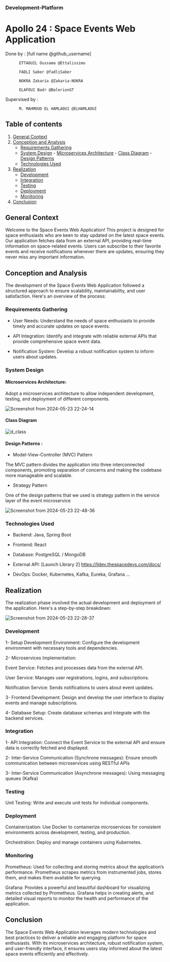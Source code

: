 ### Development-Platform

# Apollo 24 : Space Events Web Application

Done by : [full name  @github_username]

          ETTAOUIL Oussama @Ettalissimo

          FADLI Saber @fadliSaber

          NOKRA Zakaria @Zakaria-NOKRA

          ELAFOUI Badr @BalerionGT

Supervised by :

          M. MAHMOUD EL HAMLAOUI @ELHAMLAOUI

## Table of contents

1. [General Context](#general-context)
2. [Conception and Analysis](#conception-and-analysis)
   - [Requirements Gathering](#requirements-gathering)
   - [System Design](#system-design)
             - [Microservices Architecture](#microservices-architecture)
             - [Class Diagram](#class-diagram)
             - [Design Patterns](#design-patterns)
   - [Technologies Used](#technologies-used)
3. [Realization](#realisation)
   - [Development](#developement)
   - [Integration](#integration)
   - [Testing](#testing)
   - [Deployment](#deployement)
   - [Monitoring](#monitoring)
4. [Conclusion](#conclusion)


## General Context

Welcome to the Space Events Web Application! This project is designed for space enthusiasts who are keen to stay updated on the latest space events. Our application fetches data from an external API, providing real-time information on space-related events. Users can subscribe to their favorite events and receive notifications whenever there are updates, ensuring they never miss any important information.

## Conception and Analysis


The development of the Space Events Web Application followed a structured approach to ensure scalability, maintainability, and user satisfaction. Here's an overview of the process:

### Requirements Gathering

- User Needs: Understand the needs of space enthusiasts to provide timely and accurate updates on space events.
    
- API Integration: Identify and integrate with reliable external APIs that provide comprehensive space event data.

- Notification System: Develop a robust notification system to inform users about updates.

### System Design

#### Microservices Architecture: 

Adopt a microservices architecture to allow independent development, testing, and deployment of different components.

![Screenshot from 2024-05-23 22-24-14](https://github.com/m-elhamlaoui/development-platform-apollo24/assets/123819933/d03ef9d2-8c1b-4bbf-a968-22377b25c574)

#### Class Diagram

![d_class](https://github.com/m-elhamlaoui/development-platform-apollo24/assets/123819933/3d6ad499-25fb-40f4-8d7a-47eec061a52b)

#### Design Patterns :

- Model-View-Controller (MVC) Pattern

The MVC pattern divides the application into three interconnected components, promoting separation of concerns and making the codebase more manageable and scalable.

- Strategy Pattern

One of the design patterns that we used is strategy pattern in the service layer of the event microservice

![Screenshot from 2024-05-23 22-48-36](https://github.com/m-elhamlaoui/development-platform-apollo24/assets/123819933/40896899-d006-4e89-b2b9-12195b4c3055)

### Technologies Used

- Backend: Java, Spring Boot
    
- Frontend: React 
    
- Database: PostgreSQL / MongoDB
    
- External API: [Launch Library 2] https://lldev.thespacedevs.com/docs/
        
- DevOps: Docker, Kubernetes, Kafka, Eureka, Grafana ...
    
## Realization

The realization phase involved the actual development and deployment of the application. Here's a step-by-step breakdown:

![Screenshot from 2024-05-23 22-28-37](https://github.com/m-elhamlaoui/development-platform-apollo24/assets/123819933/bfd963fc-8f5e-49b6-9f26-a4371570e87f)

### Development

1- Setup Development Environment: Configure the development environment with necessary tools and dependencies.
    
2- Microservices Implementation:

Event Service: Fetches and processes data from the external API.
        
User Service: Manages user registrations, logins, and subscriptions.
        
Notification Service: Sends notifications to users about event updates.
    
3- Frontend Development: Design and develop the user interface to display events and manage subscriptions.
    
4- Database Setup: Create database schemas and integrate with the backend services.

### Integration

1- API Integration: Connect the Event Service to the external API and ensure data is correctly fetched and displayed.
    
2- Inter-Service Communication (Synchrone messages): Ensure smooth communication between microservices using RESTful APIs 

3- Inter-Service Communication (Asynchrone messages): Using messaging queues {Kafka}

### Testing

Unit Testing: Write and execute unit tests for individual components.

### Deployment

Containerization: Use Docker to containerize microservices for consistent environments across development, testing, and production.
    
Orchestration: Deploy and manage containers using Kubernetes.

### Monitoring 

Prometheus: Used for collecting and storing metrics about the application’s performance. Prometheus scrapes metrics from instrumented jobs, stores them, and makes them available for querying.
    
Grafana: Provides a powerful and beautiful dashboard for visualizing metrics collected by Prometheus. Grafana helps in creating alerts, and detailed visual reports to monitor the health and performance of the application.

## Conclusion

The Space Events Web Application leverages modern technologies and best practices to deliver a reliable and engaging platform for space enthusiasts. With its microservices architecture, robust notification system, and user-friendly interface, it ensures users stay informed about the latest space events efficiently and effectively.
